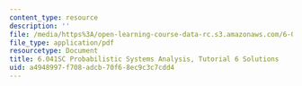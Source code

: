 ```yaml
---
content_type: resource
description: ''
file: /media/https%3A/open-learning-course-data-rc.s3.amazonaws.com/6-041sc-probabilistic-systems-analysis-and-applied-probability-fall-2013/a4948997f708adcb70f68ec9c3c7cdd4_MIT6_041SCF13_tut06_sol.pdf
file_type: application/pdf
resourcetype: Document
title: 6.041SC Probabilistic Systems Analysis, Tutorial 6 Solutions
uid: a4948997-f708-adcb-70f6-8ec9c3c7cdd4
---
```

